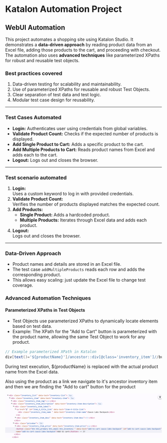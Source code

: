 # Katalon Automation Project

## WebUI Automation

This project automates a shopping site using Katalon Studio. It demonstrates a **data-driven approach** by reading product data from an Excel file, adding those products to the cart, and proceeding with checkout. The automation also uses **advanced techniques** like parameterized XPaths for robust and reusable test objects.

### Best practices covered
1. Data-driven testing for scalability and maintainability.
2. Use of parameterized XPaths for reusable and robust Test Objects.
4. Clear separation of test data and test logic.
5. Modular test case design for reusability.

---

### Test Cases Automated

- **Login:** Authenticates user using credentials from global variables.
- **Validate Product Count:** Checks if the expected number of products is displayed.
- **Add Single Product to Cart:** Adds a specific product to the cart.
- **Add Multiple Products to Cart:** Reads product names from Excel and adds each to the cart.
- **Logout:** Logs out and closes the browser.

---

### Test scenario automated

1. **Login:**  
   Uses a custom keyword to log in with provided credentials.
2. **Validate Product Count:**  
   Verifies the number of products displayed matches the expected count.
3. **Add Products:**  
   - **Single Product:** Adds a hardcoded product.
   - **Multiple Products:** Iterates through Excel data and adds each product.
4. **Logout:**  
   Logs out and closes the browser.

---

### Data-Driven Approach

- Product names and details are stored in an Excel file.
- The test case `addMultipleProducts` reads each row and adds the corresponding product.
- This allows easy scaling: just update the Excel file to change test coverage.

### Advanced Automation Techniques

#### Parameterized XPaths in Test Objects

- Test Objects use parameterized XPaths to dynamically locate elements based on test data.
- Example: The XPath for the "Add to Cart" button is parameterized with the product name, allowing the same Test Object to work for any product.

```groovy
// Example parameterized XPath in Katalon
div[text()='${productName}']/ancestor::div[@class='inventory_item']//button[text()='Add to cart']
```

During test execution, ${productName} is replaced with the actual product name from the Excel data.

Also using the product as a link we navigate to it's ancestor inventory item and then we are finding the "Add to cart" button for the product

![xapth-axes](/Docs/img/Screenshot%202025-07-27%20212802.png)